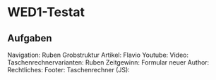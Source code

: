 # WED1-Testat

Aufgaben
-------------
Navigation: Ruben
Grobstruktur Artikel: Flavio
Youtube:
Video:
Taschenrechnervarianten: Ruben
Zeitgewinn:
Formular neuer Author:
Rechtliches:
Footer:
Taschenrechner (JS):